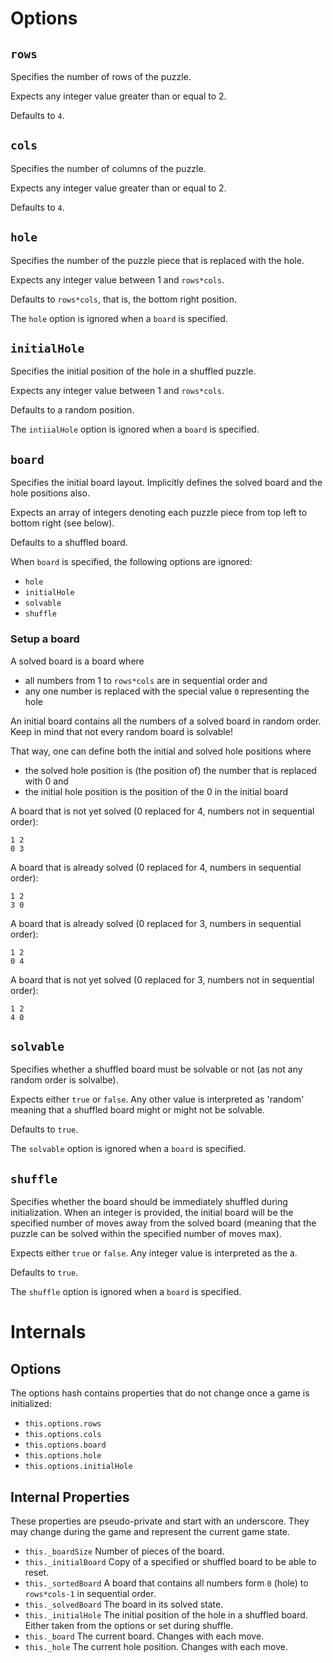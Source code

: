 Options
=======

`rows`
------

Specifies the number of rows of the puzzle.

Expects any integer value greater than or equal to 2.

Defaults to `4`.


`cols`
------

Specifies the number of columns of the puzzle.

Expects any integer value greater than or equal to 2.

Defaults to `4`.


`hole`
------

Specifies the number of the puzzle piece that is replaced with the hole.

Expects any integer value between 1 and `rows*cols`.

Defaults to `rows*cols`, that is, the bottom right position.

The `hole` option is ignored when a `board` is specified.


`initialHole`
-------------

Specifies the initial position of the hole in a shuffled puzzle.

Expects any integer value between 1 and `rows*cols`.

Defaults to a random position.

The `intiialHole` option is ignored when a `board` is specified.


`board`
-------

Specifies the initial board layout. Implicitly defines the solved board and the hole positions also.

Expects an array of integers denoting each puzzle piece from top left to bottom right (see below).

Defaults to a shuffled board.

When `board` is specified, the following options are ignored:

* `hole`
* `initialHole`
* `solvable`
* `shuffle`

### Setup a board

A solved board is a board where
* all numbers from 1 to `rows*cols` are in sequential order and
* any one number is replaced with the special value `0` representing the hole

An initial board contains all the numbers of a solved board in random order. Keep in mind that not every random board is solvable!

That way, one can define both the initial and solved hole positions where
- the solved hole position is (the position of) the number that is replaced with 0 and
- the initial hole position is the position of the 0 in the initial board

A board that is not yet solved (0 replaced for 4, numbers not in sequential order):

	1 2
	0 3

A board that is already solved (0 replaced for 4, numbers in sequential order):

	1 2
	3 0

A board that is already solved (0 replaced for 3, numbers in sequential order):

	1 2
	0 4

A board that is not yet solved (0 replaced for 3, numbers not in sequential order):

	1 2
	4 0


`solvable`
----------

Specifies whether a shuffled board must be solvable or not (as not any random order is solvalbe).

Expects either `true` or `false`. Any other value is interpreted as 'random' meaning that a shuffled board might or might not be solvable.

Defaults to `true`.

The `solvable` option is ignored when a `board` is specified.


`shuffle`
---------

Specifies whether the board should be immediately shuffled during initialization. When an integer is provided, the initial board will be the specified number of moves away from the solved board (meaning that the puzzle can be solved within the specified number of moves max).

Expects either `true` or `false`. Any integer value is interpreted as the a.

Defaults to `true`.

The `shuffle` option is ignored when a `board` is specified.



Internals
=========

Options
-------

The options hash contains properties that do not change once a game is initialized:

* `this.options.rows`
* `this.options.cols`
* `this.options.board`
* `this.options.hole`
* `this.options.initialHole`

Internal Properties
-------------------

These properties are pseudo-private and start with an underscore. They may change during the game and represent the current game state.

* `this._boardSize`
  Number of pieces of the board.
* `this._initialBoard`
  Copy of a specified or shuffled board to be able to reset.
* `this._sortedBoard`
  A board that contains all numbers form `0` (hole) to `rows*cols-1` in sequential order.
* `this._solvedBoard`
  The board in its solved state.
* `this._initialHole`
  The initial position of the hole in a shuffled board. Either taken from the options or set during shuffle.
* `this._board`
  The current board. Changes with each move.
* `this._hole`
  The current hole position. Changes with each move.
